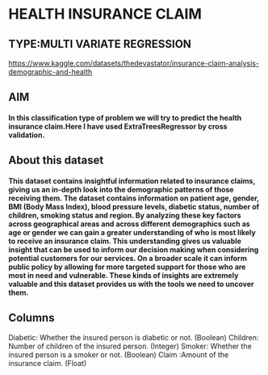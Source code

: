 
 # HEALTH INSURANCE CLAIM

## TYPE:MULTI VARIATE REGRESSION

https://www.kaggle.com/datasets/thedevastator/insurance-claim-analysis-demographic-and-health

## AIM
#### In this classification type of problem we will try to predict the health insurance claim.Here I have used ExtraTreesRegressor by cross validation.

## About this dataset
#### This dataset contains insightful information related to insurance claims, giving us an in-depth look into the demographic patterns of those receiving them. The dataset contains information on patient age, gender, BMI (Body Mass Index), blood pressure levels, diabetic status, number of children, smoking status and region. By analyzing these key factors across geographical areas and across different demographics such as age or gender we can gain a greater understanding of who is most likely to receive an insurance claim. This understanding gives us valuable insight that can be used to inform our decision making when considering potential customers for our services. On a broader scale it can inform public policy by allowing for more targeted support for those who are most in need and vulnerable. These kinds of insights are extremely valuable and this dataset provides us with the tools we need to uncover them.

## Columns

Diabetic:	Whether the insured person is diabetic or not. (Boolean)
Children:	Number of children of the insured person. (Integer)
Smoker:	Whether the insured person is a smoker or not. (Boolean)
Claim	:Amount of the insurance claim. (Float)


